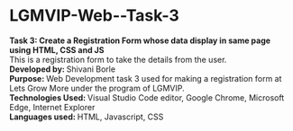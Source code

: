 # LGMVIP-Web--Task-3
<b> Task 3: Create a Registration Form whose data display in same page using HTML, CSS and JS</b><br>
This is a registration form to take the details from the user.<br>
<b> Developed by: </b> Shivani Borle<br>
<b> Purpose: </b> Web Development task 3 used for making a registration form at Lets Grow More under the program of LGMVIP. <br>
<b> Technologies Used: </b> Visual Studio Code editor, Google Chrome, Microsoft Edge, Internet Explorer<br>
<b> Languages used: </b> HTML, Javascript, CSS<br>

